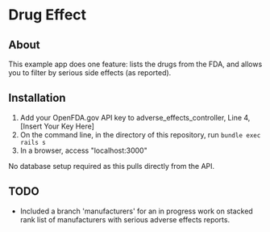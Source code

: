 # Drug Effect

## About

This example app does one feature: lists the drugs from the FDA, and allows you to filter by serious side effects (as reported).

## Installation

1. Add your OpenFDA.gov API key to adverse_effects_controller, Line 4, [Insert Your Key Here]
2. On the command line, in the directory of this repository, run `bundle exec rails s`
3. In a browser, access "localhost:3000"

No database setup required as this pulls directly from the API.

## TODO
- Included a branch 'manufacturers' for an in progress  work on stacked rank list of manufacturers with serious adverse effects reports.


